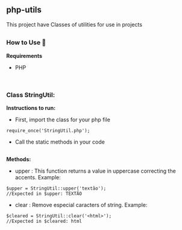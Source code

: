 ## php-utils

This project have Classes of utilities for use in projects

##
### How to Use :electric_plug: 

**Requirements**
- PHP 
<br/>


### Class StringUtil:

**Instructions to run:**
- First, import the class for your php file

```
require_once('StringUtil.php');
```

- Call the static methods in your code

##
**Methods:**
- upper : This function returns a value in uppercase correcting the accents. Example:

```
$upper = StringUtil::upper('textão');
//Expected in $upper: TEXTÃO
```  

- clear : Remove especial caracters of string. Example:  

```
$cleared = StringUtil::clear('<html>');
//Expected in $cleared: html
```
